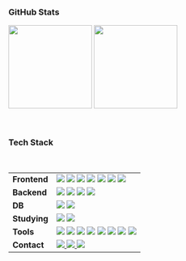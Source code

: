 ### GitHub Stats

<p align="left">
  <img src="https://github-readme-stats.vercel.app/api?username=WONDongin&show_icons=true&hide_title=true&theme=default" height="165">
  <img src="https://github-readme-stats.vercel.app/api/top-langs/?username=WONDongin&layout=compact&theme=default" height="165">
</p>
<br/>

### Tech Stack
<br/>

<table>
  <tr>
    <td><strong>Frontend</strong></td>
    <td>
      <img src="https://img.shields.io/badge/jQuery-0769AD?style=for-the-badge&logo=jquery&logoColor=white">
      <img src="https://img.shields.io/badge/javascript-F7DF1E.svg?style=for-the-badge&logo=javascript&logoColor=20232a">
      <img src="https://img.shields.io/badge/html5-E34F26.svg?style=for-the-badge&logo=html5&logoColor=white">
      <img src="https://img.shields.io/badge/css3-1572B6.svg?style=for-the-badge&logo=css3&logoColor=white">
      <img src="https://img.shields.io/badge/Sass-CC6699?style=for-the-badge&logo=sass&logoColor=white">
      <img src="https://img.shields.io/badge/tailwindcss-1daabb.svg?style=for-the-badge&logo=tailwind-css&logoColor=white">
      <img src="https://img.shields.io/badge/GSAP-88CE02?style=for-the-badge&logo=greensock&logoColor=black">
    </td>
  </tr>
  <tr>
    <td><strong>Backend</strong></td>
    <td>
      <img src="https://img.shields.io/badge/Java-007396.svg?style=for-the-badge&logo=java&logoColor=white">
      <img src="https://img.shields.io/badge/Spring%20Boot-6DB33F.svg?style=for-the-badge&logo=spring-boot&logoColor=white">
      <img src="https://img.shields.io/badge/JPA-5E35B1.svg?style=for-the-badge">
      <img src="https://img.shields.io/badge/typescript-007ACC.svg?style=for-the-badge&logo=typescript&logoColor=white">
    </td>
  </tr>
  <tr>
    <td><strong>DB</strong></td>
    <td>
      <img src="https://img.shields.io/badge/MySQL-4479A1.svg?style=for-the-badge&logo=mysql&logoColor=white">
      <img src="https://img.shields.io/badge/MariaDB-003545.svg?style=for-the-badge&logo=mariadb&logoColor=white">
    </td>
  </tr>
  <tr>
    <td><strong>Studying</strong></td>
    <td>
      <img src="https://img.shields.io/badge/react-20232a.svg?style=for-the-badge&logo=react&logoColor=61DAFB">
      <img src="https://img.shields.io/badge/python-3670A0?style=for-the-badge&logo=python&logoColor=ffdd54">
    </td>
  </tr>
  <tr>
    <td><strong>Tools</strong></td>
    <td>
      <img src="https://img.shields.io/badge/GitHub%20Desktop-24292E?style=for-the-badge&logo=github&logoColor=white">
      <img src="https://img.shields.io/badge/adobe%20photoshop-08253c.svg?style=for-the-badge&logo=adobe%20photoshop&logoColor=37abff">
      <img src="https://img.shields.io/badge/Adobe%20Illustrator-330000?style=for-the-badge&logo=adobe%20illustrator&logoColor=FF9A00">
      <img src="https://img.shields.io/badge/Adobe%20XD-FF61F6?style=for-the-badge&logo=adobe-xd&logoColor=white">
      <img src="https://img.shields.io/badge/figma-F24E1E.svg?style=for-the-badge&logo=figma&logoColor=white">
      <img src="https://img.shields.io/badge/VSCode-2C2C32.svg?style=for-the-badge&logo=visual-studio-code&logoColor=22ABF3">
      <img src="https://img.shields.io/badge/IntelliJ%20IDEA-000000?style=for-the-badge&logo=intellij-idea&logoColor=white">
      <img src="https://img.shields.io/badge/Jira-0052CC?style=for-the-badge&logo=jira&logoColor=white">
    </td>
  </tr>
  <tr>
    <td><strong>Contact</strong></td>
    <td>
      <a href="https://dongin97.tistory.com/">
        <img src="https://img.shields.io/badge/Tistory-000000.svg?style=for-the-badge&logo=tistory&logoColor=white">
      </a>
      <a href="mailto:dongin971228@gmail.com">
        <img src="https://img.shields.io/badge/dongin971228@gmail.com-D14836?style=for-the-badge&logo=gmail&logoColor=white">
      </a>
      <a href="https://www.notion.so/Git-Hub-Desktop-279da246fa0d4dbf86ffa47351db6a01">
        <img src="https://img.shields.io/badge/Notion-F3F3F3.svg?style=for-the-badge&logo=notion&logoColor=black">
      <a/>
    </td>
  </tr>
</table>
